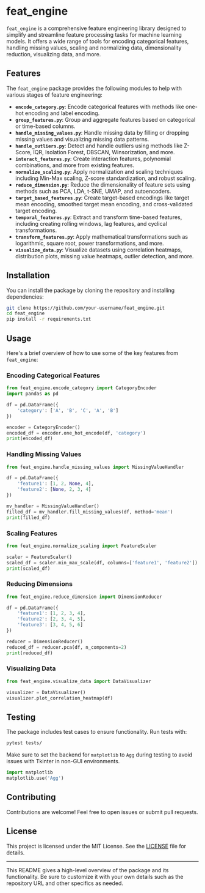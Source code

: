 
# feat_engine

`feat_engine` is a comprehensive feature engineering library designed to simplify and streamline feature processing tasks for machine learning models. It offers a wide range of tools for encoding categorical features, handling missing values, scaling and normalizing data, dimensionality reduction, visualizing data, and more.

## Features

The `feat_engine` package provides the following modules to help with various stages of feature engineering:

- **`encode_category.py`**: Encode categorical features with methods like one-hot encoding and label encoding.
- **`group_features.py`**: Group and aggregate features based on categorical or time-based columns.
- **`handle_missing_values.py`**: Handle missing data by filling or dropping missing values and visualizing missing data patterns.
- **`handle_outliers.py`**: Detect and handle outliers using methods like Z-Score, IQR, Isolation Forest, DBSCAN, Winsorization, and more.
- **`interact_features.py`**: Create interaction features, polynomial combinations, and more from existing features.
- **`normalize_scaling.py`**: Apply normalization and scaling techniques including Min-Max scaling, Z-score standardization, and robust scaling.
- **`reduce_dimension.py`**: Reduce the dimensionality of feature sets using methods such as PCA, LDA, t-SNE, UMAP, and autoencoders.
- **`target_based_features.py`**: Create target-based encodings like target mean encoding, smoothed target mean encoding, and cross-validated target encoding.
- **`temporal_features.py`**: Extract and transform time-based features, including creating rolling windows, lag features, and cyclical transformations.
- **`transform_features.py`**: Apply mathematical transformations such as logarithmic, square root, power transformations, and more.
- **`visualize_data.py`**: Visualize datasets using correlation heatmaps, distribution plots, missing value heatmaps, outlier detection, and more.

## Installation

You can install the package by cloning the repository and installing dependencies:

```bash
git clone https://github.com/your-username/feat_engine.git
cd feat_engine
pip install -r requirements.txt
```

## Usage

Here's a brief overview of how to use some of the key features from `feat_engine`:

### Encoding Categorical Features

```python
from feat_engine.encode_category import CategoryEncoder
import pandas as pd

df = pd.DataFrame({
    'category': ['A', 'B', 'C', 'A', 'B']
})

encoder = CategoryEncoder()
encoded_df = encoder.one_hot_encode(df, 'category')
print(encoded_df)
```

### Handling Missing Values

```python
from feat_engine.handle_missing_values import MissingValueHandler

df = pd.DataFrame({
    'feature1': [1, 2, None, 4],
    'feature2': [None, 2, 3, 4]
})

mv_handler = MissingValueHandler()
filled_df = mv_handler.fill_missing_values(df, method='mean')
print(filled_df)
```

### Scaling Features

```python
from feat_engine.normalize_scaling import FeatureScaler

scaler = FeatureScaler()
scaled_df = scaler.min_max_scale(df, columns=['feature1', 'feature2'])
print(scaled_df)
```

### Reducing Dimensions

```python
from feat_engine.reduce_dimension import DimensionReducer

df = pd.DataFrame({
    'feature1': [1, 2, 3, 4],
    'feature2': [2, 3, 4, 5],
    'feature3': [3, 4, 5, 6]
})

reducer = DimensionReducer()
reduced_df = reducer.pca(df, n_components=2)
print(reduced_df)
```

### Visualizing Data

```python
from feat_engine.visualize_data import DataVisualizer

visualizer = DataVisualizer()
visualizer.plot_correlation_heatmap(df)
```

## Testing

The package includes test cases to ensure functionality. Run tests with:

```bash
pytest tests/
```

Make sure to set the backend for `matplotlib` to `Agg` during testing to avoid issues with Tkinter in non-GUI environments.

```python
import matplotlib
matplotlib.use('Agg')
```

## Contributing

Contributions are welcome! Feel free to open issues or submit pull requests.

## License

This project is licensed under the MIT License. See the [LICENSE](LICENSE) file for details.

---

This README gives a high-level overview of the package and its functionality. Be sure to customize it with your own details such as the repository URL and other specifics as needed.
